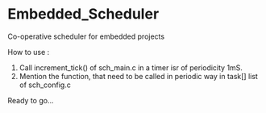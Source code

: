 # Embedded_Scheduler
Co-operative scheduler for embedded projects

How to use :
1) Call increment_tick() of sch_main.c in a timer isr of periodicity 1mS.
2) Mention the function, that  need to be called in periodic way in task[] list of sch_config.c

Ready to go...
